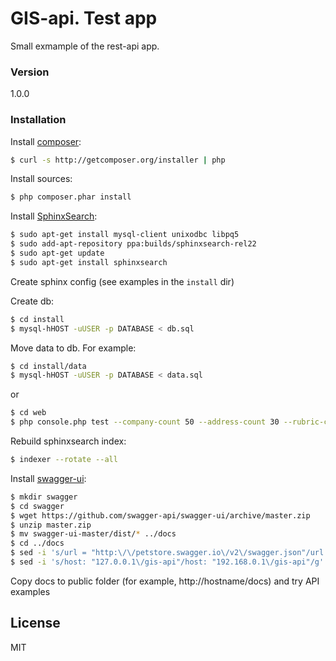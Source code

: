 # GIS-api. Test app

Small exmample of the rest-api app.

### Version
1.0.0

### Installation

Install [composer](https://getcomposer.org/download/):

```sh
$ curl -s http://getcomposer.org/installer | php
```

Install sources:
```sh
$ php composer.phar install
```

Install [SphinxSearch](http://sphinxsearch.com/docs/current.html#installing-debian):
```sh
$ sudo apt-get install mysql-client unixodbc libpq5
$ sudo add-apt-repository ppa:builds/sphinxsearch-rel22
$ sudo apt-get update
$ sudo apt-get install sphinxsearch
```

Create sphinx config (see examples in the `install` dir)

Create db:
```sh
$ cd install
$ mysql-hHOST -uUSER -p DATABASE < db.sql
```

Move data to db. For example:
```sh
$ cd install/data
$ mysql-hHOST -uUSER -p DATABASE < data.sql
```
or

```sh
$ cd web
$ php console.php test --company-count 50 --address-count 30 --rubric-count 40
```

Rebuild sphinxsearch index:

```sh
$ indexer --rotate --all
```

Install [swagger-ui](http://swagger.io/swagger-ui/):
```sh
$ mkdir swagger
$ cd swagger
$ wget https://github.com/swagger-api/swagger-ui/archive/master.zip
$ unzip master.zip
$ mv swagger-ui-master/dist/* ../docs
$ cd ../docs
$ sed -i 's/url = "http:\/\/petstore.swagger.io\/v2\/swagger.json"/url = "192.168.0.1\/gis-api/docs/swagger.yaml"/g' index.html
$ sed -i 's/host: "127.0.0.1\/gis-api"/host: "192.168.0.1\/gis-api"/g' swagger.yaml
```

Copy docs to public folder (for example, http://hostname/docs) and try API examples

License
----

MIT
